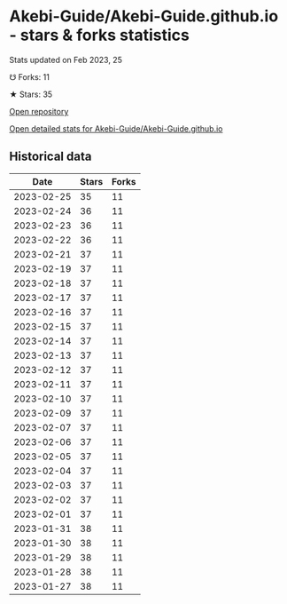 # Akebi-Guide/Akebi-Guide.github.io - stars & forks statistics

Stats updated on Feb 2023, 25

☋ Forks: 11

★ Stars: 35

[Open repository](https://github.com/Akebi-Guide/Akebi-Guide.github.io)

[Open detailed stats for Akebi-Guide/Akebi-Guide.github.io](https://reviewgithub.com/rep/Akebi-Guide/Akebi-Guide.github.io)

## Historical data
| Date | Stars | Forks |
|------|-------|-------|
| 2023-02-25 | 35 | 11 | 
| 2023-02-24 | 36 | 11 | 
| 2023-02-23 | 36 | 11 | 
| 2023-02-22 | 36 | 11 | 
| 2023-02-21 | 37 | 11 | 
| 2023-02-19 | 37 | 11 | 
| 2023-02-18 | 37 | 11 | 
| 2023-02-17 | 37 | 11 | 
| 2023-02-16 | 37 | 11 | 
| 2023-02-15 | 37 | 11 | 
| 2023-02-14 | 37 | 11 | 
| 2023-02-13 | 37 | 11 | 
| 2023-02-12 | 37 | 11 | 
| 2023-02-11 | 37 | 11 | 
| 2023-02-10 | 37 | 11 | 
| 2023-02-09 | 37 | 11 | 
| 2023-02-07 | 37 | 11 | 
| 2023-02-06 | 37 | 11 | 
| 2023-02-05 | 37 | 11 | 
| 2023-02-04 | 37 | 11 | 
| 2023-02-03 | 37 | 11 | 
| 2023-02-02 | 37 | 11 | 
| 2023-02-01 | 37 | 11 | 
| 2023-01-31 | 38 | 11 | 
| 2023-01-30 | 38 | 11 | 
| 2023-01-29 | 38 | 11 | 
| 2023-01-28 | 38 | 11 | 
| 2023-01-27 | 38 | 11 | 


